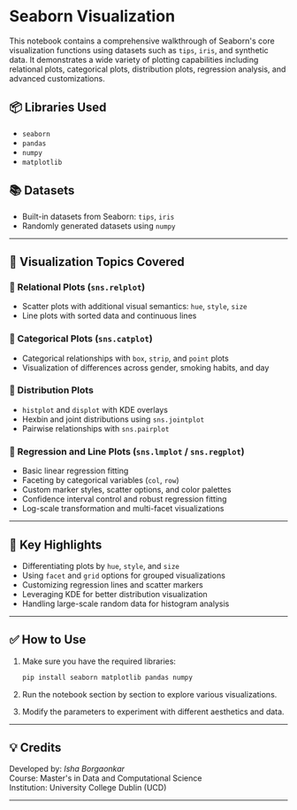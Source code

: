 # Seaborn Visualization 
This notebook contains a comprehensive walkthrough of Seaborn's core visualization functions using datasets such as `tips`, `iris`, and synthetic data. It demonstrates a wide variety of plotting capabilities including relational plots, categorical plots, distribution plots, regression analysis, and advanced customizations.

## 📦 Libraries Used

- `seaborn`
- `pandas`
- `numpy`
- `matplotlib`

## 📚 Datasets

- Built-in datasets from Seaborn: `tips`, `iris`
- Randomly generated datasets using `numpy`

---

## 🧪 Visualization Topics Covered

### 🔹 Relational Plots (`sns.relplot`)
- Scatter plots with additional visual semantics: `hue`, `style`, `size`
- Line plots with sorted data and continuous lines

### 🔹 Categorical Plots (`sns.catplot`)
- Categorical relationships with `box`, `strip`, and `point` plots
- Visualization of differences across gender, smoking habits, and day

### 🔹 Distribution Plots
- `histplot` and `displot` with KDE overlays
- Hexbin and joint distributions using `sns.jointplot`
- Pairwise relationships with `sns.pairplot`

### 🔹 Regression and Line Plots (`sns.lmplot` / `sns.regplot`)
- Basic linear regression fitting
- Faceting by categorical variables (`col`, `row`)
- Custom marker styles, scatter options, and color palettes
- Confidence interval control and robust regression fitting
- Log-scale transformation and multi-facet visualizations

---

## 📌 Key Highlights

- Differentiating plots by `hue`, `style`, and `size`
- Using `facet` and `grid` options for grouped visualizations
- Customizing regression lines and scatter markers
- Leveraging KDE for better distribution visualization
- Handling large-scale random data for histogram analysis

---

## ✅ How to Use

1. Make sure you have the required libraries:
    ```bash
    pip install seaborn matplotlib pandas numpy
    ```

2. Run the notebook section by section to explore various visualizations.
3. Modify the parameters to experiment with different aesthetics and data.

---

## 💡 Credits

Developed by: *Isha Borgaonkar*  
Course: Master's in Data and Computational Science  
Institution: University College Dublin (UCD)

---

